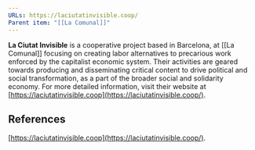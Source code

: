 ```yaml
---
URLs: https://laciutatinvisible.coop/
Parent item: "[[La Comunal]]"
---
```

**La Ciutat Invisible** is a cooperative project based in Barcelona, at [[La Comunal]] focusing on creating labor alternatives to precarious work enforced by the capitalist economic system. Their activities are geared towards producing and disseminating critical content to drive political and social transformation, as a part of the broader social and solidarity economy. For more detailed information, visit their website at [https://laciutatinvisible.coop](https://laciutatinvisible.coop/).

## References

[https://laciutatinvisible.coop](https://laciutatinvisible.coop/).
